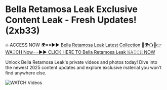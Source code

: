 # Bella Retamosa Leak Exclusive Content Leak - Fresh Updates! (2xb33)

🔥 ACCESS NOW 🌍==►► <a href="https://tinyurl.com/3fjeunct" rel="nofollow">Bella Retamosa Leak Latest Collection</a></h3>
[🔴🌍📺📱👉WA𝚃CH Now==►► CLICK HERE TO Bella Retamosa Leak 𝚆𝙰𝚃𝙲𝙷 NOW](https://tinyurl.com/3fjeunct)

Unlock Bella Retamosa Leak's private videos and photos today! Dive into the newest 2025 content updates and explore exclusive material you won’t find anywhere else.


<a href="https://tinyurl.com/3fjeunct" rel="nofollow" data-target="animated-image.originalLink"><img src="https://camo.githubusercontent.com/8a4f000d20f83aca3bf7ec5f350d767afa0574a8a352519fd8cfa583a6f93a33/68747470733a2f2f692e696d6775722e636f6d2f644a486b345a712e676966" alt="WATCH Videos" data-canonical-src="https://i.imgur.com/dJHk4Zq.gif" style="max-width: 100%; display: inline-block;" data-target="animated-image.originalImage"></a>
